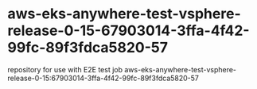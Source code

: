 # aws-eks-anywhere-test-vsphere-release-0-15-67903014-3ffa-4f42-99fc-89f3fdca5820-57
repository for use with E2E test job aws-eks-anywhere-test-vsphere-release-0-15:67903014-3ffa-4f42-99fc-89f3fdca5820-57
